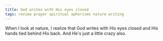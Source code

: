 ```yaml
---
title: God writes with His eyes closed
tags: review prayer spiritual aphorisms nature writing 
---
```


When I look at nature, I realize that God writes with His eyes closed and His hands tied behind His back. And He's just a little crazy also. 




